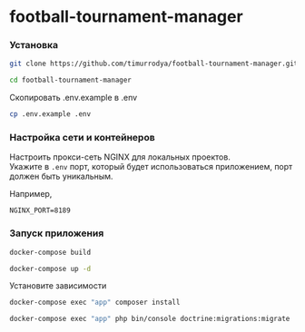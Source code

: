 # football-tournament-manager### Установка```bashgit clone https://github.com/timurrodya/football-tournament-manager.git``````bashcd football-tournament-manager```Скопировать .env.example в .env```bashcp .env.example .env```### Настройка сети и контейнеровНастроить прокси-сеть NGINX для локальных проектов.  Укажите в `.env` порт, который будет использоваться приложением,порт должен быть уникальным.Например,```dotenvNGINX_PORT=8189```### Запуск приложения```bashdocker-compose build``````bashdocker-compose up -d```Установите зависимости```bashdocker-compose exec "app" composer install``````bashdocker-compose exec "app" php bin/console doctrine:migrations:migrate ```